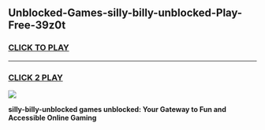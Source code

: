 
## Unblocked-Games-silly-billy-unblocked-Play-Free-39z0t
<h3>
<a href="https://premium76.site?title=silly-billy-unblocked&ref=20M">CLICK TO PLAY</a></h3>
<hr>

<h3>
<a href="https://premium76.site?title=silly-billy-unblocked&ref=20M">CLICK 2 PLAY</a>
  
</h3>

<a href="https://premium76.site?title=silly-billy-unblocked&ref=19M"><img src="https://clearcache.store/games.png"></a>


**silly-billy-unblocked games unblocked: Your Gateway to Fun and Accessible Online Gaming**
